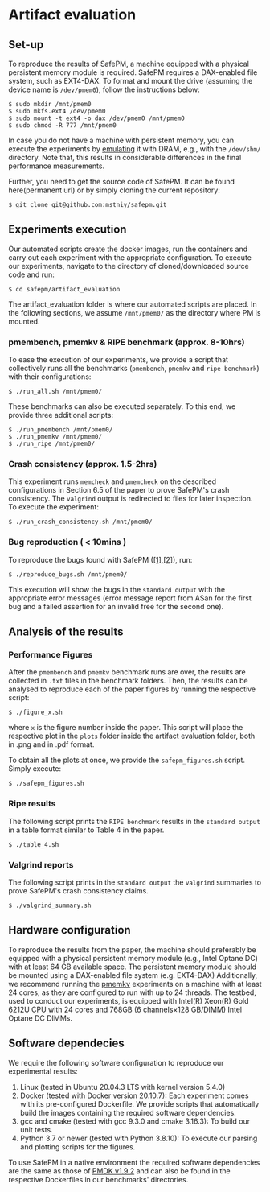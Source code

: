 # Artifact evaluation

## Set-up
To reproduce the results of SafePM, a machine equipped with a physical persistent memory module is required. SafePM requires a DAX-enabled file system, such as EXT4-DAX. To format and mount the drive (assuming the device name is `/dev/pmem0`), follow the instructions below:
```
$ sudo mkdir /mnt/pmem0
$ sudo mkfs.ext4 /dev/pmem0
$ sudo mount -t ext4 -o dax /dev/pmem0 /mnt/pmem0
$ sudo chmod -R 777 /mnt/pmem0
 ```
In case you do not have a machine with persistent memory, you can execute the experiments by [emulating](https://pmem.io/blog/2016/02/how-to-emulate-persistent-memory/) it with DRAM, e.g., with the `/dev/shm/` directory. Note that, this results in considerable differences in the final performance measurements.

Further, you need to get the source code of SafePM. It can be found here(permanent url) or by simply cloning the current repository:
```
$ git clone git@github.com:mstniy/safepm.git
```

## Experiments execution
Our automated scripts create the docker images, run the containers and carry out each experiment with the appropriate configuration.
To execute our experiments, navigate to the directory of cloned/downloaded source code and run:
```
$ cd safepm/artifact_evaluation
```
The artifact_evaluation folder is where our automated scripts are placed. 
In the following sections, we assume `/mnt/pmem0/` as the directory where PM is mounted.

### pmembench, pmemkv & RIPE benchmark (approx. 8-10hrs)
To ease the execution of our experiments, we provide a script that collectively runs all the benchmarks (`pmembench`, `pmemkv` and `ripe benchmark`) with their configurations:
``` 
$ ./run_all.sh /mnt/pmem0/
```
These benchmarks can also be executed separately. To this end, we provide three additional scripts:
```
$ ./run_pmembench /mnt/pmem0/
$ ./run_pmemkv /mnt/pmem0/
$ ./run_ripe /mnt/pmem0/
```
### Crash consistency (approx. 1.5-2hrs)
This experiment runs `memcheck` and `pmemcheck` on the described configurations in Section 6.5 of the paper to prove SafePM's crash consistency. The `valgrind` output is redirected to files for later inspection.
To execute the experiment:
```
$ ./run_crash_consistency.sh /mnt/pmem0/
```
### Bug reproduction ( < 10mins )
To reproduce the bugs found with SafePM ([[1]](https://github.com/pmem/pmdk/issues/5333),[[2]](https://github.com/pmem/pmdk/issues/5334)), run:
``` 
$ ./reproduce_bugs.sh /mnt/pmem0/
```
This execution will show the bugs in the `standard output` with the appropriate error messages (error message report from ASan for the first bug and a failed assertion for an invalid free for the second one).

## Analysis of the results
### Performance Figures
After the `pmembench` and `pmemkv` benchmark runs are over, the results are collected in `.txt` files in the benchmark folders. Then, the results can be analysed to reproduce each of the paper figures by running the respective script:
```
$ ./figure_x.sh
```
where `x` is the figure number inside the paper.
This script will place the respective plot in the `plots` folder inside the artifact evaluation folder, both in .png and in .pdf format.

To obtain all the plots at once, we provide the `safepm_figures.sh` script. 
Simply execute:
```
$ ./safepm_figures.sh
```
### Ripe results
The following script prints the `RIPE benchmark` results in the `standard output` in a table format similar to Table 4 in the paper.
```
$ ./table_4.sh
```
### Valgrind reports
The following script prints in the `standard output` the `valgrind` summaries to prove SafePM's crash consistency claims.
```
$ ./valgrind_summary.sh
```

## Hardware configuration

To reproduce the results from the paper, the machine should preferably be equipped with a physical persistent memory module (e.g., Intel Optane DC) with at least 64 GB available space. The persistent memory module should be mounted using a DAX-enabled file system (e.g. EXT4-DAX)
Additionally, we recommend running the [pmemkv](https://github.com/pmem/pmemkv) experiments on a machine with at least 24 cores, as they are configured to run with up to 24 threads. 
The testbed, used to conduct our experiments, is equipped with Intel(R) Xeon(R) Gold 6212U CPU with 24 cores and 768GB (6 channels×128 GB/DIMM) Intel Optane DC DIMMs.

## Software dependecies

We require the following software configuration to reproduce our experimental results:
1. Linux (tested in Ubuntu 20.04.3 LTS with kernel version 5.4.0)
2. Docker (tested with Docker version 20.10.7): Each experiment comes with its pre-configured Dockerfile. We provide scripts that automatically build the images containing the required software dependencies.
3. gcc and cmake (tested with gcc 9.3.0 and cmake 3.16.3): To build our unit tests.
4. Python 3.7 or newer (tested with Python 3.8.10): To execute our parsing and plotting scripts for the figures.

To use SafePM in a native environment the required software dependencies are the same as those of [PMDK v1.9.2](https://github.com/pmem/pmdk/tree/1.9.2#dependencies) and can also be found in the respective Dockerfiles in our benchmarks' directories.
